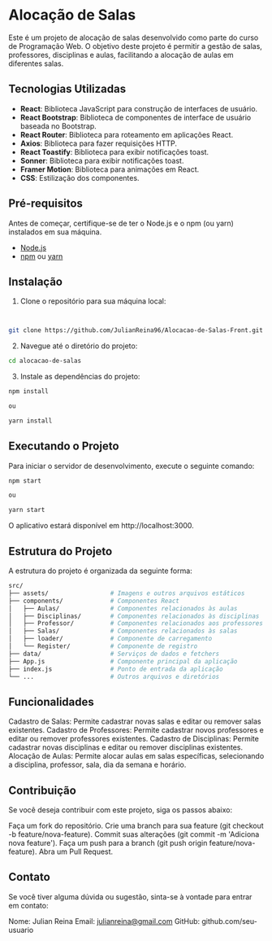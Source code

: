 # Alocação de Salas

Este é um projeto de alocação de salas desenvolvido como parte do curso de Programação Web. O objetivo deste projeto é permitir a gestão de salas, professores, disciplinas e aulas, facilitando a alocação de aulas em diferentes salas.

## Tecnologias Utilizadas

- **React**: Biblioteca JavaScript para construção de interfaces de usuário.
- **React Bootstrap**: Biblioteca de componentes de interface de usuário baseada no Bootstrap.
- **React Router**: Biblioteca para roteamento em aplicações React.
- **Axios**: Biblioteca para fazer requisições HTTP.
- **React Toastify**: Biblioteca para exibir notificações toast.
- **Sonner**: Biblioteca para exibir notificações toast.
- **Framer Motion**: Biblioteca para animações em React.
- **CSS**: Estilização dos componentes.

## Pré-requisitos

Antes de começar, certifique-se de ter o Node.js e o npm (ou yarn) instalados em sua máquina.

- [Node.js](https://nodejs.org/)
- [npm](https://www.npmjs.com/) ou [yarn](https://yarnpkg.com/)

## Instalação

1. Clone o repositório para sua máquina local:

```bash


git clone https://github.com/JulianReina96/Alocacao-de-Salas-Front.git
```

2. Navegue até o diretório do projeto:

```bash
cd alocacao-de-salas
```
3. Instale as dependências do projeto:

```bash
npm install

ou

yarn install

```
## Executando o Projeto

Para iniciar o servidor de desenvolvimento, execute o seguinte comando:
```bash
npm start

ou

yarn start
```
O aplicativo estará disponível em http://localhost:3000.

## Estrutura do Projeto
A estrutura do projeto é organizada da seguinte forma:
```bash
src/
├── assets/                 # Imagens e outros arquivos estáticos
├── components/             # Componentes React
│   ├── Aulas/              # Componentes relacionados às aulas
│   ├── Disciplinas/        # Componentes relacionados às disciplinas
│   ├── Professor/          # Componentes relacionados aos professores
│   ├── Salas/              # Componentes relacionados às salas
│   ├── loader/             # Componente de carregamento
│   └── Register/           # Componente de registro
├── data/                   # Serviços de dados e fetchers
├── App.js                  # Componente principal da aplicação
├── index.js                # Ponto de entrada da aplicação
└── ...                     # Outros arquivos e diretórios
```

## Funcionalidades
Cadastro de Salas: Permite cadastrar novas salas e editar ou remover salas existentes.
Cadastro de Professores: Permite cadastrar novos professores e editar ou remover professores existentes.
Cadastro de Disciplinas: Permite cadastrar novas disciplinas e editar ou remover disciplinas existentes.
Alocação de Aulas: Permite alocar aulas em salas específicas, selecionando a disciplina, professor, sala, dia da semana e horário.


## Contribuição
Se você deseja contribuir com este projeto, siga os passos abaixo:

Faça um fork do repositório.
Crie uma branch para sua feature (git checkout -b feature/nova-feature).
Commit suas alterações (git commit -m 'Adiciona nova feature').
Faça um push para a branch (git push origin feature/nova-feature).
Abra um Pull Request.


## Contato
Se você tiver alguma dúvida ou sugestão, sinta-se à vontade para entrar em contato:

Nome: Julian Reina
Email: julianreina@gmail.com
GitHub: github.com/seu-usuario
